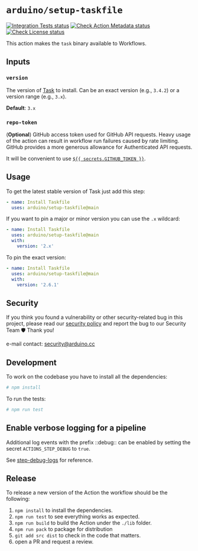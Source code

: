 # `arduino/setup-taskfile`

[![Integration Tests status](https://github.com/arduino/setup-taskfile/actions/workflows/test-integration.yml/badge.svg)](https://github.com/arduino/setup-taskfile/actions/workflows/test-integration.yml)
[![Check Action Metadata status](https://github.com/arduino/setup-taskfile/actions/workflows/check-action-metadata-task.yml/badge.svg)](https://github.com/arduino/setup-taskfile/actions/workflows/check-action-metadata-task.yml)
[![Check License status](https://github.com/arduino/setup-taskfile/actions/workflows/check-license.yml/badge.svg)](https://github.com/arduino/setup-taskfile/actions/workflows/check-license.yml)

This action makes the `task` binary available to Workflows.

## Inputs

### `version`

The version of [Task](https://taskfile.dev/#/) to install.
Can be an exact version (e.g., `3.4.2`) or a version range (e.g., `3.x`).

**Default**: `3.x`

### `repo-token`

(**Optional**) GitHub access token used for GitHub API requests.
Heavy usage of the action can result in workflow run failures caused by rate limiting. GitHub provides a more generous allowance for Authenticated API requests.

It will be convenient to use [`${{ secrets.GITHUB_TOKEN }}`](https://docs.github.com/en/actions/reference/authentication-in-a-workflow).

## Usage

To get the latest stable version of Task just add this step:

```yaml
- name: Install Taskfile
  uses: arduino/setup-taskfile@main
```

If you want to pin a major or minor version you can use the `.x` wildcard:

```yaml
- name: Install Taskfile
  uses: arduino/setup-taskfile@main
  with:
    version: '2.x'
```

To pin the exact version:

```yaml
- name: Install Taskfile
  uses: arduino/setup-taskfile@main
  with:
    version: '2.6.1'
```

## Security

If you think you found a vulnerability or other security-related bug in this project, please read our
[security policy](https://github.com/arduino/setup-taskfile/security/policy) and report the bug to our Security Team 🛡️
Thank you!

e-mail contact: security@arduino.cc

## Development

To work on the codebase you have to install all the dependencies:

```sh
# npm install
```

To run the tests:

```sh
# npm run test
```

## Enable verbose logging for a pipeline
Additional log events with the prefix ::debug:: can be enabled by setting the secret `ACTIONS_STEP_DEBUG` to `true`.

See [step-debug-logs](https://github.com/actions/toolkit/blob/master/docs/action-debugging.md#step-debug-logs) for reference.

## Release

To release a new version of the Action the workflow should be the following:

1. `npm install` to install the dependencies.
1. `npm run test` to see everything works as expected.
1. `npm run build` to build the Action under the `./lib` folder.
1. `npm run pack` to package for distribution
1. `git add src dist` to check in the code that matters.
1. open a PR and request a review.
